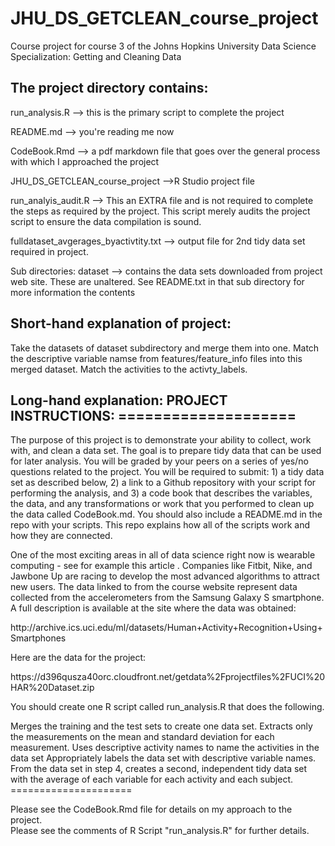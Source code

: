 # JHU_DS_GETCLEAN_course_project 
Course project for course 3 of the Johns Hopkins University Data Science Specialization: Getting and Cleaning Data

<h2>The project directory contains:</h2>

<p>
run_analysis.R --> this is the primary script to complete the project
<p>
README.md --> you're reading me now
<p>
CodeBook.Rmd --> a pdf markdown file that goes over the general process with which I approached the project
<p>
JHU_DS_GETCLEAN_course_project -->R Studio project file
<p>
run_analyis_audit.R --> This an EXTRA file and is not required to complete the steps as required by the project.
This script merely audits the project script to ensure the data compilation is sound. 
<p>
fulldataset_avgerages_byactivtity.txt --> output file for 2nd tidy data set required in project. 
<p>
Sub directories:
dataset --> contains the data sets downloaded from project web site. These are unaltered. See README.txt in 
that sub directory for more information the contents

<h2>Short-hand explanation of project:</h2>
Take the datasets of dataset subdirectory and merge them into one.  Match the descriptive variable namse from features/feature_info files into this merged dataset. Match the activities to the activty_labels. 

<h2>Long-hand explanation:
PROJECT INSTRUCTIONS:
====================</h2>
<p>
The purpose of this project is to demonstrate your ability to collect, work with, and clean a data set. The goal is to prepare tidy data that can be used for later analysis. You will be graded by your peers on a series of yes/no questions related to the project. You will be required to submit: 1) a tidy data set as described below, 2) a link to a Github repository with your script for performing the analysis, and 3) a code book that describes the variables, the data, and any transformations or work that you performed to clean up the data called CodeBook.md. You should also include a README.md in the repo with your scripts. This repo explains how all of the scripts work and how they are connected.
<p>
One of the most exciting areas in all of data science right now is wearable computing - see for example this article . Companies like Fitbit, Nike, and Jawbone Up are racing to develop the most advanced algorithms to attract new users. The data linked to from the course website represent data collected from the accelerometers from the Samsung Galaxy S smartphone. A full description is available at the site where the data was obtained:
<p>
http://archive.ics.uci.edu/ml/datasets/Human+Activity+Recognition+Using+Smartphones
<p>
Here are the data for the project:
<p>
https://d396qusza40orc.cloudfront.net/getdata%2Fprojectfiles%2FUCI%20HAR%20Dataset.zip
<p>
You should create one R script called run_analysis.R that does the following.
<p>
Merges the training and the test sets to create one data set.
Extracts only the measurements on the mean and standard deviation for each measurement.
Uses descriptive activity names to name the activities in the data set
Appropriately labels the data set with descriptive variable names.
From the data set in step 4, creates a second, independent tidy data set with the average of each variable for each activity and each subject.
=====================

<p>
Please see the CodeBook.Rmd file for details on my approach to the project.<BR>
Please see the comments of R Script "run_analysis.R" for further details.<BR>
